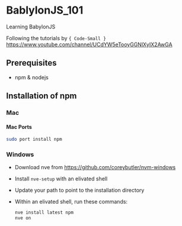 # BablylonJS_101

Learning BabylonJS

Following the tutorials by `{ Code-Small }` <https://www.youtube.com/channel/UCdYW5eTooyGGNlXyIX2AwGA>

## Prerequisites

* npm & nodejs

## Installation of npm

### Mac

#### Mac Ports

```bash
sudo port install npm
```

### Windows

* Download nve from <https://github.com/coreybutler/nvm-windows>
* Install `nve-setup` with an elivated shell
* Update your path to point to the installation directory
* Within an elivated shell, run these commands:

    ```bash
    nve install latest npm
    nve on
    ```
